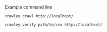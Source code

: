 Example command line

`crawley crawl http://localhost/`

`crawley verify path/to/csv http://localhost/`